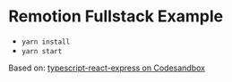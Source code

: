 # Remotion Fullstack Example

- `yarn install`
- `yarn start`

Based on: [typescript-react-express on Codesandbox](https://codesandbox.io/s/typescript-react-express-sex33)
